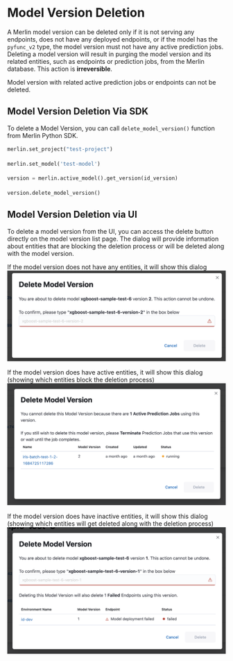 # Model Version Deletion

A Merlin model version can be deleted only if it is not serving any endpoints, does not have any deployed endpoints, or if the model has the `pyfunc_v2` type, the model version must not have any active prediction jobs. Deleting a model version will result in purging the model version and its related entities, such as endpoints or prediction jobs, from the Merlin database. This action is **irreversible**.

Model version with related active prediction jobs or endpoints can not be deleted.

## Model Version Deletion Via SDK
To delete a Model Version, you can call `delete_model_version()` function from Merlin Python SDK.

```python
merlin.set_project("test-project")

merlin.set_model('test-model')

version = merlin.active_model().get_version(id_version)

version.delete_model_version()
```


## Model Version Deletion via UI
To delete a model version from the UI, you can access the delete button directly on the model version list page. The dialog will provide information about entities that are blocking the deletion process or will be deleted along with the model version.

If the model version does not have any entities, it will show this dialog 
![Model Version Deletion Without Entity](../images/delete_model_version_no_entity.png)

If the model version does have active entities, it will show this dialog (showing which entities block the deletion process)
![Model Version Deletion Without Entity](../images/delete_model_version_active_entity.png)

If the model version does have inactive entities, it will show this dialog (showing which entities will get deleted along with the deletion process)
![Model Version Deletion Without Entity](../images/delete_model_version_inactive_entity.png)
